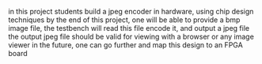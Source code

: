 in this project students build a jpeg encoder in hardware, using chip design techniques
by the end of this project, one will be able to provide a bmp image file, the testbench will read this file encode it, and output a jpeg file
the output jpeg file should be valid for viewing with a browser or any image viewer
in the future, one can go further and map this design to an FPGA board

